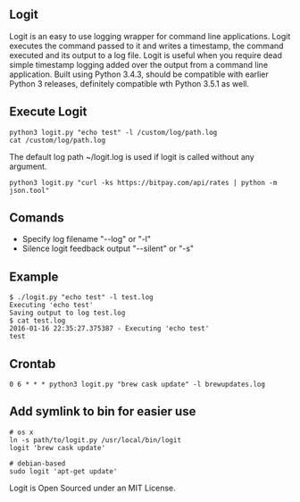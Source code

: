 Logit
-------

Logit is an easy to use logging wrapper for command line applications.  Logit executes the command passed to it and writes a timestamp, the command executed and its output to a log file.  Logit is useful when you require dead simple timestamp logging added over the output from a command line application. Built using Python 3.4.3, should be compatible with earlier Python 3 releases, definitely compatible wth Python 3.5.1 as well.

## Execute Logit

````shell
python3 logit.py "echo test" -l /custom/log/path.log
cat /custom/log/path.log
````

The default log path ~/logit.log is used if logit is called without any argument.

````shell
python3 logit.py "curl -ks https://bitpay.com/api/rates | python -m json.tool"
````

## Comands
+ Specify log filename "--log" or "-l"
+ Silence logit feedback output "--silent" or "-s"



## Example

````shell
$ ./logit.py "echo test" -l test.log
Executing 'echo test'
Saving output to log test.log
$ cat test.log
2016-01-16 22:35:27.375387 - Executing 'echo test'
test
````


## Crontab

````shell
0 6 * * * python3 logit.py "brew cask update" -l brewupdates.log

````


## Add symlink to bin for easier use

````shell
# os x
ln -s path/to/logit.py /usr/local/bin/logit
logit 'brew cask update'

# debian-based
sudo logit 'apt-get update'
````

Logit is Open Sourced under an MIT License.